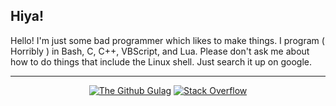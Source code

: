 ## Hiya!

Hello! I'm just some bad programmer which likes to make things. I program ( Horribly ) in Bash, C, C++, VBScript, and Lua. Please don't ask me about how to do things that include the Linux shell. Just search it up on google.

***

<p align="center">
  <a href="https://discord.gg/zU5FfHuXAC"><img title="The Github Gulag" src="https://img.shields.io/badge/Discord-grey?style=for-the-badge&logo=discord"></a>
  <a href="https://stackoverflow.com/users/20842479/slizir"><img title="Stack Overflow" src="https://img.shields.io/badge/stack_overflow-gray?style=for-the-badge&logo=stackoverflow"></a>
</p>
